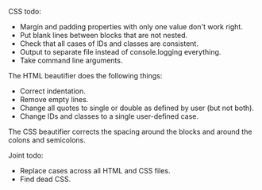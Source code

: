 CSS todo:
- Margin and padding properties with only one value don't work right.
- Put blank lines between blocks that are not nested.
- Check that all cases of IDs and classes are consistent.
- Output to separate file instead of console.logging everything.
- Take command line arguments.

The HTML beautifier does the following things:
- Correct indentation.
- Remove empty lines.
- Change all quotes to single or double as defined by user (but not both).
- Change IDs and classes to a single user-defined case.

The CSS beautifier corrects the spacing around the blocks and around the colons and semicolons.

Joint todo:
- Replace cases across all HTML and CSS files.
- Find dead CSS.
